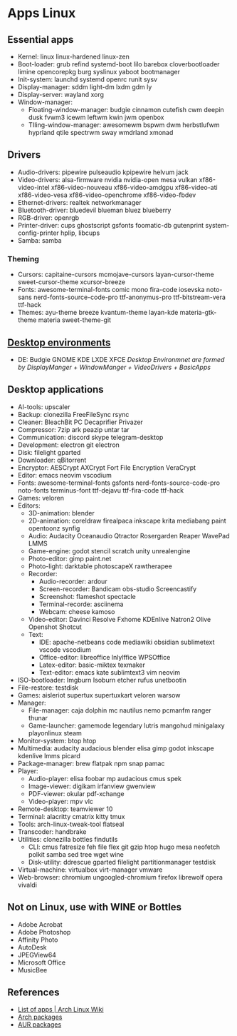 # Apps Linux

## Essential apps
- Kernel: linux linux-hardened linux-zen
- Boot-loader: grub refind systemd-boot lilo barebox cloverbootloader limine opencorepkg burg syslinux  yaboot bootmanager
- Init-system: launchd systemd openrc runit sysv
- Display-manager: sddm light-dm lxdm gdm ly
- Display-server: wayland xorg
- Window-manager:
	- Floating-window-manager: budgie cinnamon cutefish cwm deepin dusk fvwm3 icewm leftwm kwin jwm openbox 
	- TIling-window-manager: awesomewm bspwm dwm herbstlufwm hyprland qtile spectrwm sway wmdrland xmonad

## Drivers
- Audio-drivers: pipewire pulseaudio kpipewire helvum jack
- Video-drivers: alsa-firmware nvidia nvidia-open mesa vulkan xf86-video-intel xf86-video-nouveau xf86-video-amdgpu xf86-video-ati xf86-video-vesa xf86-video-openchrome xf86-video-fbdev 
- Ethernet-drivers: realtek networkmanager
- Bluetooth-driver: bluedevil blueman bluez blueberry
- RGB-driver: openrgb
- Printer-driver: cups ghostscript gsfonts foomatic-db gutenprint system-config-printer hplip, libcups
- Samba: samba

### Theming
- Cursors: capitaine-cursors mcmojave-cursors layan-cursor-theme sweet-cursor-theme xcursor-breeze
- Fonts: awesome-terminal-fonts comic mono fira-code iosevska noto-sans nerd-fonts-source-code-pro ttf-anonymus-pro ttf-bitstream-vera ttf-hack
- Themes: ayu-theme breeze kvantum-theme layan-kde materia-gtk-theme materia sweet-theme-git

##  [Desktop environments](Linux-DE.md)
- DE: Budgie GNOME KDE LXDE XFCE
*Desktop Environmnet are formed by DisplayManger + WindowManger + VideoDrivers + BasicApps*

## Desktop applications
- AI-tools: upscaler
- Backup: clonezilla FreeFileSync rsync
- Cleaner: BleachBit PC Decaprifier Privazer
- Compressor: 7zip ark peazip untar tar
- Communication: discord skype telegram-desktop
- Development: electron git electron
- Disk: filelight gparted
- Downloader: qBitorrent
- Encryptor: AESCrypt AXCrypt Fort File Encryption VeraCrypt
- Editor: emacs neovim vscodium
- Fonts: awesome-terminal-fonts gsfonts nerd-fonts-source-code-pro noto-fonts terminus-font ttf-dejavu ttf-fira-code ttf-hack
- Games: veloren
- Editors:
	- 3D-animation: blender
	- 2D-animation: coreldraw firealpaca inkscape krita mediabang paint opentoonz synfig
	- Audio: Audacity Oceanaudio Qtractor Rosergarden Reaper WavePad LMMS
	- Game-engine: godot stencil scratch unity unrealengine
	- Photo-editor: gimp paint.net
	- Photo-light: darktable photoscapeX rawtherapee
	- Recorder:
		- Audio-recorder: ardour
		- Screen-recorder: Bandicam obs-studio Screencastify
		- Screenshot: flameshot spectacle
		- Terminal-recorde: asciinema
		- Webcam: cheese kamoso
	- Video-editor: Davinci Resolve Fxhome KDEnlive Natron2 Olive Openshot Shotcut
	- Text:
		- IDE: apache-netbeans code mediawiki obsidian sublimetext vscode vscodium
		- Office-editor: libreoffice lnlylffice WPSOffice
		- Latex-editor: basic-miktex texmaker
		- Text-editor: emacs kate sublimtext3 vim neovim
- ISO-bootloader: Imgburn Isoburn etcher rufus unetbootin
- File-restore: testdisk
- Games: aisleriot supertux supertuxkart veloren warsow 
- Manager:
	- File-manager: caja dolphin mc nautilus nemo pcmanfm ranger thunar
	- Game-launcher: gamemode legendary lutris mangohud minigalaxy playonlinux steam
- Monitor-system: btop htop
- Multimedia: audacity audacious blender elisa gimp godot  inkscape kdenlive lmms picard
- Package-manager: brew flatpak npm snap pamac
- Player:
	- Audio-player: elisa foobar mp audacious cmus spek
	- Image-viewer: digikam irfanview gwenview
	- PDF-viewer: okular pdf-xchange
	- Video-player: mpv vlc
- Remote-desktop: teamviewer 10
- Terminal: alacritty cmatrix kitty tmux
- Tools: arch-linux-tweak-tool flatseal
- Transcoder: handbrake
- Utilities: clonezilla bottles findutils 
	- CLI: cmus fatresize feh file flex git gzip htop hugo mesa neofetch polkit samba sed tree wget wine
	- Disk-utility: ddrescue gparted filelight partitionmanager testdisk
- Virtual-machine: virtualbox virt-manager vmware
- Web-browser: chromium ungoogled-chromium firefox librewolf opera vivaldi

## Not on Linux, use with WINE or Bottles
- Adobe Acrobat
- Adobe Photoshop
- Affinity Photo
- AutoDesk
- JPEGView64
- Microsoft Office
- MusicBee


## References
- [List of apps | Arch Linux Wiki](https://wiki.archlinux.org/title/List_of_applications)
- [Arch packages](https://archlinux.org/packages)
- [AUR packages](https://aur.archlinux.org/packages)
